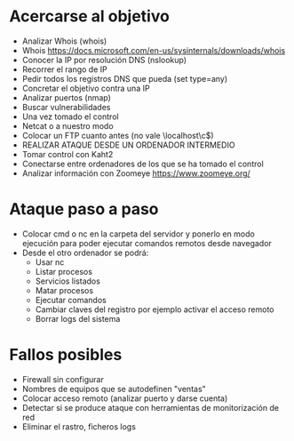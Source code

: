# Acercarse al objetivo

- Analizar Whois (whois)
 - Whois https://docs.microsoft.com/en-us/sysinternals/downloads/whois
- Conocer la IP por resolución DNS (nslookup)
- Recorrer el rango de IP
- Pedir todos los registros DNS que pueda (set type=any)
- Concretar el objetivo contra una IP
- Analizar puertos (nmap)
- Buscar vulnerabilidades
- Una vez tomado el control
- Netcat o a nuestro modo
- Colocar un FTP cuanto antes (no vale \\localhost\c$)
- REALIZAR ATAQUE DESDE UN ORDENADOR INTERMEDIO
- Tomar control con Kaht2
- Conectarse entre ordenadores de los que se ha tomado el control
- Analizar información con Zoomeye https://www.zoomeye.org/

# Ataque paso a paso

- Colocar cmd o nc en la carpeta del servidor y ponerlo en modo ejecución para poder ejecutar comandos remotos desde navegador
- Desde el otro ordenador se podrá:
  - Usar nc
  - Listar procesos
  - Servicios listados
  - Matar procesos
  - Ejecutar comandos
  - Cambiar claves del registro por ejemplo activar el acceso remoto
  - Borrar logs del sistema

# Fallos posibles

- Firewall sin configurar
- Nombres de equipos que se autodefinen "ventas"
- Colocar acceso remoto (analizar puerto y darse cuenta)
- Detectar si se produce ataque con herramientas de monitorización de red
- Eliminar el rastro, ficheros logs
